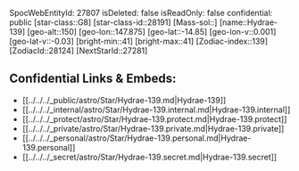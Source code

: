 ﻿---
location: [-14.85,147.875,150]
type: Station
tags:
- astro/Star

---
SpocWebEntityId: 27807
isDeleted: false
isReadOnly: false
confidential: public
[star-class::G8]
[star-class-id::28191]
[Mass-sol::]
[name::Hydrae-139]
[geo-alt::150]
[geo-lon::147.875]
[geo-lat::-14.85]
[geo-lon-v::0.001]
[geo-lat-v::-0.03]
[bright-min::41]
[bright-max::41]
[Zodiac-index::139]
[ZodiacId::28124]
[NextStarId::27281]



## Confidential Links & Embeds: 
- [[../../../_public/astro/Star/Hydrae-139.md|Hydrae-139]] 
- [[../../../_internal/astro/Star/Hydrae-139.internal.md|Hydrae-139.internal]] 
- [[../../../_protect/astro/Star/Hydrae-139.protect.md|Hydrae-139.protect]] 
- [[../../../_private/astro/Star/Hydrae-139.private.md|Hydrae-139.private]] 
- [[../../../_personal/astro/Star/Hydrae-139.personal.md|Hydrae-139.personal]] 
- [[../../../_secret/astro/Star/Hydrae-139.secret.md|Hydrae-139.secret]]

